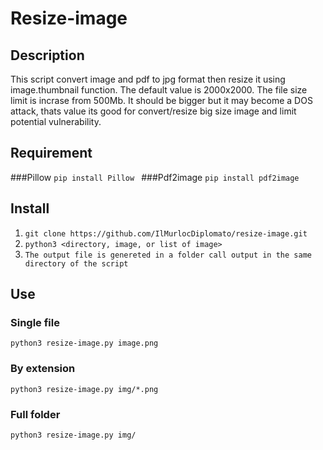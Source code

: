 # Resize-image


## Description

This script convert image and pdf to jpg format then resize it using image.thumbnail function.
The default value is 2000x2000.
The file size limit is incrase from 500Mb. It should be bigger but it may become a DOS attack, thats value its good for convert/resize big size image and limit potential vulnerability.

## Requirement

###Pillow 
```pip install Pillow ```
###Pdf2image
```pip install pdf2image ```

## Install

1. ```git clone https://github.com/IlMurlocDiplomato/resize-image.git```
2. ```python3 <directory, image, or list of image>```
3. ```The output file is genereted in a folder call output in the same directory of the script```
## Use

### Single file 
```python3 resize-image.py image.png ``` 
### By extension
```python3 resize-image.py img/*.png ```
### Full folder
```python3 resize-image.py img/ ```
